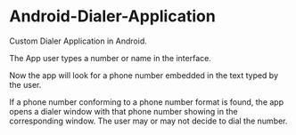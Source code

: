 # Android-Dialer-Application

Custom Dialer Application in Android.

The App user types a number or name in the interface. 

Now the app will look for a phone number embedded in the text typed by the user.

If a phone number conforming to a phone number format is found, the
app opens a dialer window with that phone number showing in the
corresponding window. The user may or may not decide to dial the number.
